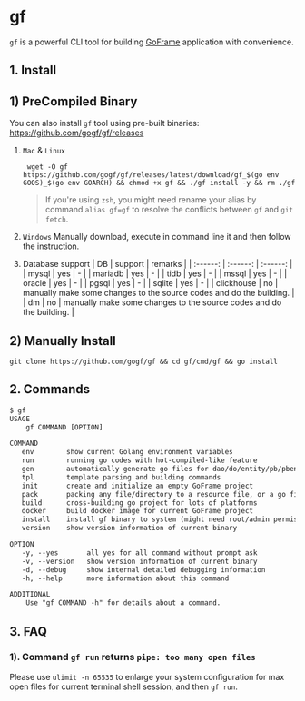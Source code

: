 # gf

`gf` is a powerful CLI tool for building [GoFrame](https://goframe.org) application with convenience.

## 1. Install

## 1) PreCompiled Binary

You can also install `gf` tool using pre-built binaries: <https://github.com/gogf/gf/releases>

1. `Mac` & `Linux`

   ```shell
    wget -O gf https://github.com/gogf/gf/releases/latest/download/gf_$(go env GOOS)_$(go env GOARCH) && chmod +x gf && ./gf install -y && rm ./gf
   ```

   > If you're using `zsh`, you might need rename your alias by command `alias gf=gf` to resolve the conflicts between `gf` and `git fetch`.

2. `Windows`
   Manually download, execute in command line it and then follow the instruction.

3. Database support
| DB | support | remarks |
| :------: | :------: | :------: |
| mysql | yes | - |
| mariadb | yes | - |
| tidb | yes | - |
| mssql | yes | - |
| oracle | yes | - |
| pgsql | yes | - |
| sqlite | yes | - |
| clickhouse | no | manually make some changes to the source codes and do the building. |
| dm | no | manually make some changes to the source codes and do the building. |

## 2) Manually Install

```shell
git clone https://github.com/gogf/gf && cd gf/cmd/gf && go install
```

## 2. Commands

```html
$ gf
USAGE
    gf COMMAND [OPTION]

COMMAND
   env        show current Golang environment variables
   run        running go codes with hot-compiled-like feature
   gen        automatically generate go files for dao/do/entity/pb/pbentity
   tpl        template parsing and building commands
   init       create and initialize an empty GoFrame project
   pack       packing any file/directory to a resource file, or a go file
   build      cross-building go project for lots of platforms
   docker     build docker image for current GoFrame project
   install    install gf binary to system (might need root/admin permission)
   version    show version information of current binary

OPTION
   -y, --yes       all yes for all command without prompt ask
   -v, --version   show version information of current binary
   -d, --debug     show internal detailed debugging information
   -h, --help      more information about this command

ADDITIONAL
    Use "gf COMMAND -h" for details about a command.
```

## 3. FAQ

### 1). Command `gf run` returns `pipe: too many open files`

Please use `ulimit -n 65535` to enlarge your system configuration for max open files for current terminal shell session, and then `gf run`.
